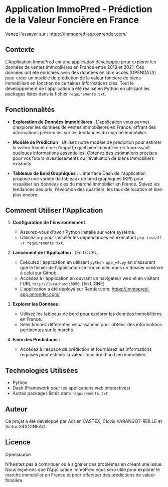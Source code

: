 # Application ImmoPred - Prédiction de la Valeur Foncière en France

Venez l'essayer sur : https://immopred-app.onrender.com/

## Contexte

L'Application ImmoPred est une application développée pour explorer les données de ventes immobilières en France entre 2018 et 2021. Ces données ont été enrichies avec des données en libre accès (OPENDATA) pour créer un modèle de prédiction de la valeur foncière de biens immobiliers en fonction de certaines informations clés. Tout le développement de l'application a été réalisé en Python en utilisant les packages listés dans le fichier `requirements.txt`.

## Fonctionnalités

- **Exploration de Données Immobilières** : L'application vous permet d'explorer les données de ventes immobilières en France, offrant des informations précieuses sur les tendances du marché immobilier.

- **Modèle de Prédiction** : Utilisez notre modèle de prédiction pour estimer la valeur foncière de n'importe quel bien immobilier en fournissant quelques informations essentielles. Obtenez des estimations précises pour vos futurs investissements ou l'évaluation de biens immobiliers existants.

- **Tableaux de Bord Graphiques** : L'interface Dash de l'application propose une variété de tableaux de bord graphiques (KPI) pour visualiser les données clés du marché immobilier en France. Suivez les tendances des prix, l'évolution des quartiers, les taux de location et bien plus encore.

## Comment Utiliser l'Application

1. **Configuration de l'Environnement** :
   - Assurez-vous d'avoir Python installé sur votre système.
   - Utilisez `pip` pour installer les dépendances en exécutant `pip install -r requirements.txt`.

2. **Lancement de l'Application** :
   [En LOCAL]
   - Exécutez l'application en utilisant `python app_v4.py` en s'assurant que le fichier de l'application se trouve bien dans un dossier similaire à celui sur Github.
   - Accédez à l'application en ouvrant un navigateur web et en visitant l'URL `http://localhost:8050`.
   [En LIGNE]
   - L'application a été déployé sur Render.com:  https://immopred-app.onrender.com/
4. **Explorer les Données** :
   - Utilisez les tableaux de bord pour explorer les données immobilières en France.
   - Sélectionnez différentes visualisations pour obtenir des informations pertinentes sur le marché.

5. **Faire des Prédictions** :
   - Accédez à l'espace de prédiction et fournissez les informations requises pour estimer la valeur foncière d'un bien immobilier.

## Technologies Utilisées

- Python
- Dash (Framework pour les applications web interactives)
- Autres packages listés dans `requirements.txt`

## Auteur

Ce projet a été développé par Adrien CASTEX, Clovis VARANGOT-REILLE et Victor SIGOGNEAU.

## Licence
Opensource 

N'hésitez pas à contribuer ou à signaler des problèmes en créant une issue. Nous espérons que l'Application ImmoPred vous sera utile pour explorer le marché immobilier en France et pour effectuer des prédictions de valeur foncière.
